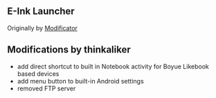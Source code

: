 ## E-Ink Launcher

Originally by [Modificator](https://github.com/Modificator/E-Ink-Launcher)

## Modifications by thinkaliker
- add direct shortcut to built in Notebook activity for Boyue Likebook based devices
- add menu button to built-in Android settings
- removed FTP server